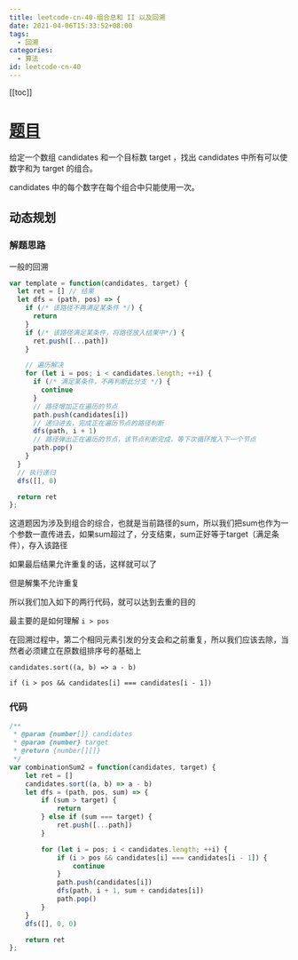 ```yaml
---
title: leetcode-cn-40-组合总和 II 以及回溯
date: 2021-04-06T15:33:52+08:00
tags:
  - 回溯
categories:
  - 算法
id: leetcode-cn-40
---
```


[[toc]]

# [题目](https://leetcode-cn.com/problems/combination-sum-ii/)

给定一个数组 candidates 和一个目标数 target ，找出 candidates 中所有可以使数字和为 target 的组合。

candidates 中的每个数字在每个组合中只能使用一次。

## 动态规划

### 解题思路

一般的回溯

```javascript
var template = function(candidates, target) {
  let ret = [] // 结果
  let dfs = (path, pos) => {
    if (/* 该路径不再满足某条件 */) {
      return
    }
    if (/* 该路径满足某条件，将路径放入结果中*/) {
      ret.push([...path])
    }

    // 遍历解决
    for (let i = pos; i < candidates.length; ++i) {
      if (/* 满足某条件，不再判断此分支 */) {
        continue
      }
      // 路径增加正在遍历的节点
      path.push(candidates[i])
      // 递归进去，完成正在遍历节点的路径判断
      dfs(path, i + 1)
      // 路径弹出正在遍历的节点，该节点判断完成，等下次循环推入下一个节点
      path.pop()
    }
  }
  // 执行递归
  dfs([], 0)

  return ret
};
```

这道题因为涉及到组合的综合，也就是当前路径的sum，所以我们把sum也作为一个参数一直传进去，如果sum超过了，分支结束，sum正好等于target（满足条件），存入该路径

如果最后结果允许重复的话，这样就可以了

但是解集不允许重复

所以我们加入如下的两行代码，就可以达到去重的目的

最主要的是如何理解 `i > pos`

在回溯过程中，第二个相同元素引发的分支会和之前重复，所以我们应该去除，当然者必须建立在原数组排序号的基础上

`candidates.sort((a, b) => a - b)`

`if (i > pos && candidates[i] === candidates[i - 1])`

### 代码

```javascript
/**
 * @param {number[]} candidates
 * @param {number} target
 * @return {number[][]}
 */
var combinationSum2 = function(candidates, target) {
    let ret = []
    candidates.sort((a, b) => a - b)
    let dfs = (path, pos, sum) => {
        if (sum > target) {
            return
        } else if (sum === target) {
            ret.push([...path])
        }

        for (let i = pos; i < candidates.length; ++i) {
            if (i > pos && candidates[i] === candidates[i - 1]) {
                continue
            }
            path.push(candidates[i])
            dfs(path, i + 1, sum + candidates[i])
            path.pop()
        }
    }
    dfs([], 0, 0)

    return ret
};
```
